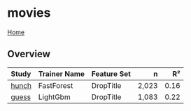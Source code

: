# movies

[Home](../index.md)

## Overview

|Study|Trainer Name|Feature Set|n|R²|
|:---|:---|:---|---:|---:|
|[hunch](movies_hunch.md)|FastForest|DropTitle|2,023|0.16|
|[guess](movies_guess.md)|LightGbm|DropTitle|1,083|0.22|

